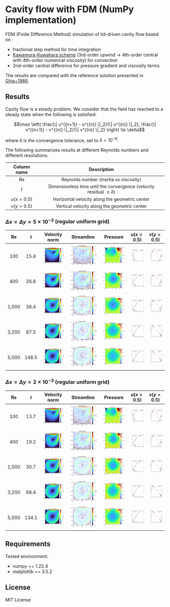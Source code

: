 # Cavity flow with FDM (NumPy implementation)

FDM (Finite Difference Method) simulation of lid-driven cavity flow based on :
* fractional step method for time integration
* [Kawamura-Kuwahara scheme](https://doi.org/10.2514/6.1984-340) (3rd-order upwind -> 4th-order central with 4th-order numerical viscosity) for convection
* 2nd-order central difference for pressure gradient and viscosity terms

The results are compared with the reference solution presented in [Ghia+1986](https://doi.org/10.1016/0021-9991(82)90058-4). 

## Results
Cavity flow is a steady problem. We consider that the field has reached to a steady state when the following is satisfied:
```math
\max \left( \frac{\| u^{(n+1)} - u^{(n)} \|_2}{\| u^{(n)} \|_2}, \frac{\| v^{(n+1)} - v^{(n)} \|_2}{\| v^{(n)} \|_2} \right) \le \delta
```
where $\delta$ is the convergence tolerance, set to $\delta = 10^{-6}$. 

The following summarizes results at different Reynolds numbers and different resolutions. 

| Column name | Description | 
|:---:|:---:|
| $\text{Re}$ | Reynolds number (inertia vs viscosity) |
| $t$ | Dimensionless time until the convergence (velocity residual $\le \delta$) |
| $u(x=0.5)$ | Horizontal velocity along the geometric center |
| $v(y=0.5)$ | Vertical velocity along the geometric center |

### $\Delta x = \Delta y = 5 \times 10^{-3}$ (regular uniform grid)
| $\text{Re}$ | $t$ | Velocity norm | Streamline | Pressure | $u(x=0.5)$ | $v(y=0.5)$ |
|:---:|:---:|:---:|:---:|:---:|:---:|:---:|
| 100 | 15.4 | <img src="./Re_100/vel_norm.png"> | <img src="./Re_100/psi.png"> | <img src="./Re_100/prs.png"> | <img src="./Re_100/comparison_u.png"> | <img src="./Re_100/comparison_v.png"> |
| 400 | 26.8 | <img src="./Re_400/vel_norm.png"> | <img src="./Re_400/psi.png"> | <img src="./Re_400/prs.png"> | <img src="./Re_400/comparison_u.png"> | <img src="./Re_400/comparison_v.png"> |
| 1,000 | 36.4 | <img src="./Re_1000/vel_norm.png"> | <img src="./Re_1000/psi.png"> | <img src="./Re_1000/prs.png"> | <img src="./Re_1000/comparison_u.png"> | <img src="./Re_1000/comparison_v.png"> |
| 3,200 | 87.5 | <img src="./Re_3200/vel_norm.png"> | <img src="./Re_3200/psi.png"> | <img src="./Re_3200/prs.png"> | <img src="./Re_3200/comparison_u.png"> | <img src="./Re_3200/comparison_v.png"> |
| 5,000 | 148.5 | <img src="./Re_5000/vel_norm.png"> | <img src="./Re_5000/psi.png"> | <img src="./Re_5000/prs.png"> | <img src="./Re_5000/comparison_u.png"> | <img src="./Re_5000/comparison_v.png"> |

### $\Delta x = \Delta y = 2 \times 10^{-3}$ (regular uniform grid)
| $\text{Re}$ | $t$ | Velocity norm | Streamline | Pressure | $u(x=0.5)$ | $v(y=0.5)$ |
|:---:|:---:|:---:|:---:|:---:|:---:|:---:|
| 100 | 13.7 | <img src="./Re_100_highres/vel_norm.png"> | <img src="./Re_100_highres/psi.png"> | <img src="./Re_100_highres/prs.png"> | <img src="./Re_100_highres/comparison_u.png"> | <img src="./Re_100_highres/comparison_v.png"> |
| 400 | 19.2 | <img src="./Re_400_highres/vel_norm.png"> | <img src="./Re_400_highres/psi.png"> | <img src="./Re_400_highres/prs.png"> | <img src="./Re_400_highres/comparison_u.png"> | <img src="./Re_400_highres/comparison_v.png"> |
| 1,000 | 30.7 | <img src="./Re_1000_highres/vel_norm.png"> | <img src="./Re_1000_highres/psi.png"> | <img src="./Re_1000_highres/prs.png"> | <img src="./Re_1000_highres/comparison_u.png"> | <img src="./Re_1000_highres/comparison_v.png"> |
| 3,200 | 68.4 | <img src="./Re_3200_highres/vel_norm.png"> | <img src="./Re_3200_highres/psi.png"> | <img src="./Re_3200_highres/prs.png"> | <img src="./Re_3200_highres/comparison_u.png"> | <img src="./Re_3200_highres/comparison_v.png"> |
| 5,000 | 134.1 | <img src="./Re_5000_highres/vel_norm.png"> | <img src="./Re_5000_highres/psi.png"> | <img src="./Re_5000_highres/prs.png"> | <img src="./Re_5000_highres/comparison_u.png"> | <img src="./Re_5000_highres/comparison_v.png"> |

## Requirements
Tested environment:
* numpy == 1.22.4
* matplotlib == 3.5.2

## License
MIT License
